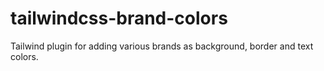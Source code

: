 # tailwindcss-brand-colors
Tailwind plugin for adding various brands as background, border and text colors.
